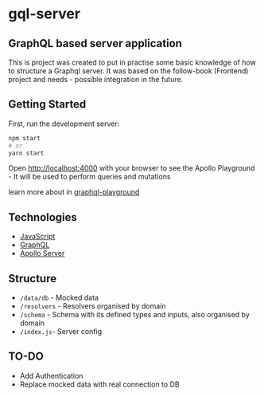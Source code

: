 # gql-server

## GraphQL based server application

This is project was created to put in practise some basic knowledge of how to structure a Graphql server.
It was based on the follow-book (Frontend) project and needs - possible integration in the future.

## Getting Started

First, run the development server:

```bash
npm start
# or
yarn start
```

Open [http://localhost:4000](http://localhost:4000) with your browser to see the Apollo Playground - It will be used to perform queries and mutations

learn more about in [graphql-playground](https://www.apollographql.com/docs/apollo-server/v2/testing/graphql-playground/)

## Technologies

- [JavaScript](https://www.javascript.com/)
- [GraphQL](https://graphql.org)
- [Apollo Server](https://www.apollographql.com/)

## Structure

- `/data/db` - Mocked data
- `/resolvers` - Resolvers organised by domain
- `/schema` - Schema with its defined types and inputs, also organised by domain
- `/index.js`- Server config

## TO-DO

- Add Authentication
- Replace mocked data with real connection to DB
